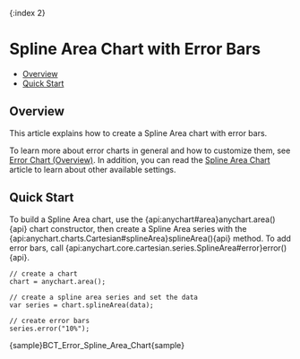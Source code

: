 {:index 2}
# Spline Area Chart with Error Bars

* [Overview](#overview)
* [Quick Start](#quick_start)

## Overview

This article explains how to create a Spline Area chart with error bars.

To learn more about error charts in general and how to customize them, see [Error Chart (Overview)](Overview). In addition, you can read the [Spline Area Chart](../Spline_Area_Chart) article to learn about other available settings.

## Quick Start

To build a Spline Area chart, use the {api:anychart#area}anychart.area(){api} chart constructor, then create a Spline Area series with the {api:anychart.charts.Cartesian#splineArea}splineArea(){api} method. To add error bars, call {api:anychart.core.cartesian.series.SplineArea#error}error(){api}.

```
// create a chart
chart = anychart.area();

// create a spline area series and set the data
var series = chart.splineArea(data);

// create error bars
series.error("10%");
```

{sample}BCT\_Error\_Spline\_Area\_Chart{sample}
